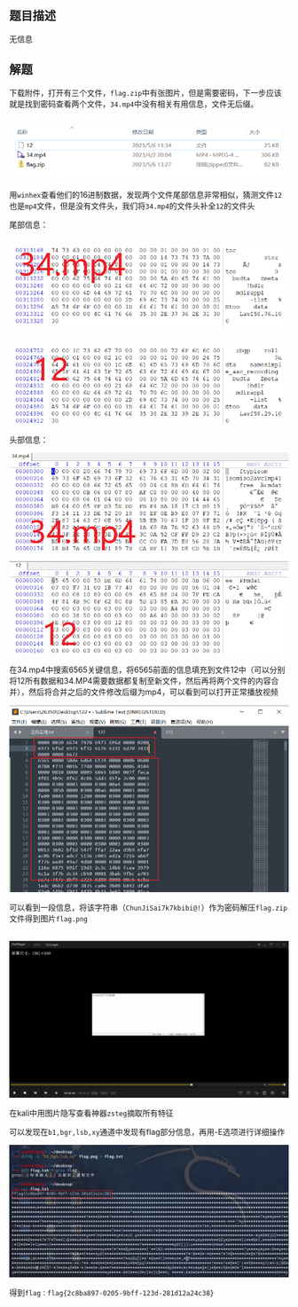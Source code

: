 ## 题目描述

无信息

## 解题

下载附件，打开有三个文件，`flag.zip`中有张图片，但是需要密码，下一步应该就是找到密码查看两个文件，`34.mp4`中没有相关有用信息，文件无后缀。

​    ![image-20240220160722627](assets/盲人隐藏了起来/img/image-20240220160722627.png)

用`winhex`查看他们的16进制数据，发现两个文件尾部信息非常相似，猜测文件`12`也是`mp4`文件，但是没有文件头，我们将`34.mp4`的文件头补全`12`的文件头

尾部信息：

​    ![image-20240220160731515](assets/盲人隐藏了起来/img/image-20240220160731515.png)

​    ![image-20240220160736438](assets/盲人隐藏了起来/img/image-20240220160736438.png)

头部信息：

![image-20240220160740309](assets/盲人隐藏了起来/img/image-20240220160740309.png)

![image-20240220160743168](assets/盲人隐藏了起来/img/image-20240220160743168.png)

在34.mp4中搜索6565关键信息，将6565前面的信息填充到文件12中（可以分别将12所有数据和34.MP4需要数据都复制至新文件，然后再将两个文件的内容合并），然后将合并之后的文件修改后缀为mp4，可以看到可以打开正常播放视频

![image-20240220160751168](assets/盲人隐藏了起来/img/image-20240220160751168.png)

可以看到一段信息，将该字符串（`ChunJiSai7k7kbibi@!`）作为密码解压`flag.zip`文件得到图片`flag.png`

​    ![image-20240220160758445](assets/盲人隐藏了起来/img/image-20240220160758445.png)

在kali中用图片隐写查看神器`zsteg`摘取所有特征

可以发现在`b1,bgr,lsb,xy`通道中发现有flag部分信息，再用-E选项进行详细操作

![image-20240220160803956](assets/盲人隐藏了起来/img/image-20240220160803956.png)

得到`flag：flag{2c8ba897-0205-9bff-123d-281d12a24c38}`

